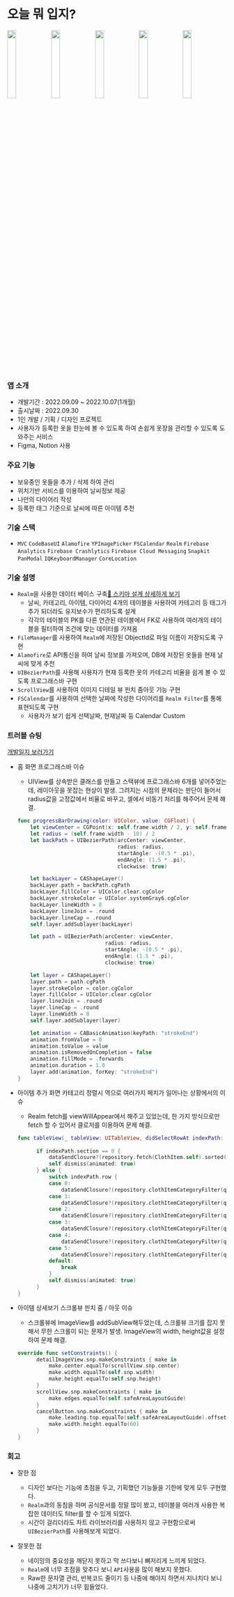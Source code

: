 
# 오늘 뭐 입지?
<img src="https://user-images.githubusercontent.com/105975078/215264532-212222e5-fa7f-43d9-9b6c-ef2e3969c71b.jpeg" width=20%><img src="https://user-images.githubusercontent.com/105975078/215264538-49073fc6-dc7d-4bd4-8362-5b65f1fed685.jpeg" width=20%><img src="https://user-images.githubusercontent.com/105975078/215264548-106da29a-b6ca-4d93-a62e-b9c89a2d910d.jpeg" width=20%><img src="https://user-images.githubusercontent.com/105975078/215264559-452c0d9f-4f62-445f-bfd8-38a591b33efb.jpeg" width=20%><img src="https://user-images.githubusercontent.com/105975078/215264567-e9b57c66-6334-4748-84f6-0f413af48e30.jpeg" width=20%>

### 앱 소개
- 개발기간 : 2022.09.09 ~ 2022.10.07(1개월)
- 출시날짜 : 2022.09.30
- 1인 개발 / 기획 / 디자인 프로젝트
- 사용자가 등록한 옷을 한눈에 볼 수 있도록 하여 손쉽게 옷장을 관리할 수 있도록 도와주는 서비스
- Figma, Notion 사용

### 주요 기능
- 보유중인 옷들을 추가 / 삭제 하여 관리
- 위치기반 서비스를 이용하여 날씨정보 제공
- 나만의 다이어리 작성
- 등록한 태그 기준으로 날씨에 따른 아이템 추천

### 기술 스택
- `MVC` `CodeBaseUI` `Alamofire` `YPImagePicker` `FSCalendar` `Realm` `Firebase Analytics` `Firebase Crashlytics` `Firebase Cloud Messaging` `Snapkit` `PanModal` `IQKeyboardManager` `CoreLocation`

### 기술 설명
- `Realm`을 사용한 데이터 베이스 구축[📌  스키마 설계 상세하게 보기](https://www.notion.so/514e7b34cb734e0d8184873dcd80d1bc) 
  - 날씨, 카테고리, 아이템, 다이어리 4개의 테이블을 사용하여 카테고리 등 태그가 추가 되더라도 유지보수가 편리하도록 설계 
  - 각각의 테이블의 PK를 다른 연관된 테이블에서 FK로 사용하여 여러개의 테이블을 필터하여 조건에 맞는 데이터를 가져옴
- `FileManager`를 사용하여 `Realm`에 저장된 ObjectId로 파일 이름이 저장되도록 구현
- `Alamofire`로 API통신을 하여 날씨 정보를 가져오며, DB에 저장된 옷들을 현재 날씨에 맞게 추천
- `UIBezierPath`를 사용해 사용자가 현재 등록한 옷의 카테고리 비율을 쉽게 볼 수 있도록 프로그래스바 구현
- `ScrollView`를 사용하여 이미지 디테일 뷰 핀치 줌아웃 기능 구현
- `FSCalendar`를 사용하여 선택한 날짜에 작성한 다이어리를 `Realm Filter`를 통해 표현되도록 구현
  - 사용자가 보기 쉽게 선택날짜, 현재날짜 등 Calendar Custom

### 트러블 슈팅
[개발일지 보러가기](https://military-dugout-02f.notion.site/a600206b53b14a92b1f989b0d4a89072)
- 홈 화면 프로그래스바 이슈
  - UIView를 상속받은 클래스를 만들고 스택뷰에 프로그래스바 6개를 넣어주었는데, 레이아웃을 못잡는
    현상이 발생. 그려지는 시점의 문제라는 판단이 들어서 radius값을 고정값에서 비율로 바꾸고,
    셀에서 비동기 처리를 해주어서 문제 해결.
  ```swift
  func progressBarDrawing(color: UIColor, value: CGFloat) {
      let viewCenter = CGPoint(x: self.frame.width / 2, y: self.frame.height / 2)
      let radius = (self.frame.width - 10) / 2
      let backPath = UIBezierPath(arcCenter: viewCenter,
                                  radius: radius,
                                  startAngle: -(0.5 * .pi),
                                  endAngle: (1.5 * .pi),
                                  clockwise: true)

      let backLayer = CAShapeLayer()
      backLayer.path = backPath.cgPath
      backLayer.fillColor = UIColor.clear.cgColor
      backLayer.strokeColor = UIColor.systemGray6.cgColor
      backLayer.lineWidth = 8
      backLayer.lineJoin = .round
      backLayer.lineCap = .round
      self.layer.addSublayer(backLayer)

      let path = UIBezierPath(arcCenter: viewCenter,
                              radius: radius,
                              startAngle: -(0.5 * .pi),
                              endAngle: (1.5 * .pi),
                              clockwise: true)

      let layer = CAShapeLayer()
      layer.path = path.cgPath
      layer.strokeColor = color.cgColor
      layer.fillColor = UIColor.clear.cgColor
      layer.lineJoin = .round
      layer.lineCap = .round
      layer.lineWidth = 8
      self.layer.addSublayer(layer)

      let animation = CABasicAnimation(keyPath: "strokeEnd")
      animation.fromValue = 0
      animation.toValue = value
      animation.isRemovedOnCompletion = false
      animation.fillMode = .forwards
      animation.duration = 1.0
      layer.add(animation, forKey: "strokeEnd")
  }
  ```
- 아이템 추가 화면 카테고리 정렬시 역으로 여러가지 페치가 일어나는 상황에서의 이슈
  - Realm fetch를 viewWillAppear에서 해주고 있었는데, 한 가지 방식으로만 fetch 할 수 있어서
    클로저를 이용하여 문제 해결.
  ```swift
  func tableView(_ tableView: UITableView, didSelectRowAt indexPath: IndexPath) {
        
        if indexPath.section == 0 {
            dataSendClosure?(repository.fetch(ClothItem.self).sorted(byKeyPath: "regDate", ascending: false))
            self.dismiss(animated: true)
        } else {
            switch indexPath.row {
            case 0:
                dataSendClosure?(repository.clothItemCategoryFilter(query: "아우터"))
            case 1:
                dataSendClosure?(repository.clothItemCategoryFilter(query: "상의"))
            case 2:
                dataSendClosure?(repository.clothItemCategoryFilter(query: "하의"))
            case 3:
                dataSendClosure?(repository.clothItemCategoryFilter(query: "신발"))
            case 4:
                dataSendClosure?(repository.clothItemCategoryFilter(query: "악세"))
            case 5:
                dataSendClosure?(repository.clothItemCategoryFilter(query: "기타"))
            default:
                break
            }
            self.dismiss(animated: true)
        }
  }
  ```
- 아이템 상세보기 스크롤뷰 핀치 줌 / 아웃 이슈
  - 스크롤뷰에 ImageView를 addSubView해두었는데, 스크롤뷰 크기를 잡지 못해서
    무한 스크롤이 되는 문제가 발생.
    ImageView의 width, height값을 설정하여 문제 해결.

  ```swift
  override func setConstraints() {
        detailImageView.snp.makeConstraints { make in
            make.center.equalTo(scrollView.snp.center)
            make.width.equalTo(self.snp.width)
            make.height.equalTo(self.snp.height)
        }
        scrollView.snp.makeConstraints { make in
            make.edges.equalTo(self.safeAreaLayoutGuide)
        }
        cancelButton.snp.makeConstraints { make in
            make.leading.top.equalTo(self.safeAreaLayoutGuide).offset(4)
            make.width.height.equalTo(60)
        }
  }
  ```

### 회고
- 잘한 점
  - 디자인 보다는 기능에 초점을 두고, 기획했던 기능들을 기한에 맞게 모두 구현했다.
  - `Realm`과의 동침을 하며 공식문서를 정말 많이 봤고, 테이블을 여러개 사용한 복잡한 데이터도 filter를 할 수 있게 되었다.
  - 시간이 걸리더라도 차트 라이브러리를 사용하지 않고 구현함으로써 `UIBezierPath`를 사용해보게 되었다.
  
- 잘못한 점
  - 네이밍의 중요성을 깨닫지 못하고 막 쓰다보니 뼈저리게 느끼게 되었다.
  - `Realm`에 너무 초점을 맞추다 보니 `API`사용을 많이 해보지 못했다. 
  - Raw한 문자열 관리, 반복코드 줄이기 등 나중에 해야지 하면서 지나치다 보니 나중에 고치기가 너무 힘들었다.

